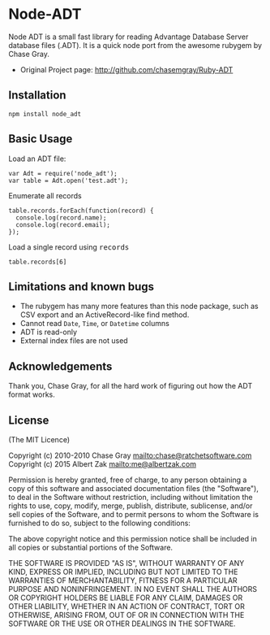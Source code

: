 # Node-ADT

Node ADT is a small fast library for reading Advantage Database Server database files (.ADT). It is a quick node port from the awesome rubygem by Chase Gray.

* Original Project page: <http://github.com/chasemgray/Ruby-ADT>

## Installation

    npm install node_adt

## Basic Usage

Load an ADT file:

    var Adt = require('node_adt');
    var table = Adt.open('test.adt');

Enumerate all records

    table.records.forEach(function(record) {
      console.log(record.name);
      console.log(record.email);
    });

Load a single record using <tt>records</tt>

    table.records[6]

## Limitations and known bugs

* The rubygem has many more features than this node package, such as CSV export and an ActiveRecord-like find method.
* Cannot read `Date`, `Time`, or `Datetime` columns
* ADT is read-only
* External index files are not used

## Acknowledgements

Thank you, Chase Gray, for all the hard work of figuring out how the ADT format works.


## License

(The MIT Licence)

Copyright (c) 2010-2010 Chase Gray <mailto:chase@ratchetsoftware.com>
Copyright (c) 2015 Albert Zak <mailto:me@albertzak.com>

Permission is hereby granted, free of charge, to any person
obtaining a copy of this software and associated documentation
files (the "Software"), to deal in the Software without
restriction, including without limitation the rights to use,
copy, modify, merge, publish, distribute, sublicense, and/or sell
copies of the Software, and to permit persons to whom the
Software is furnished to do so, subject to the following
conditions:

The above copyright notice and this permission notice shall be
included in all copies or substantial portions of the Software.

THE SOFTWARE IS PROVIDED "AS IS", WITHOUT WARRANTY OF ANY KIND,
EXPRESS OR IMPLIED, INCLUDING BUT NOT LIMITED TO THE WARRANTIES
OF MERCHANTABILITY, FITNESS FOR A PARTICULAR PURPOSE AND
NONINFRINGEMENT. IN NO EVENT SHALL THE AUTHORS OR COPYRIGHT
HOLDERS BE LIABLE FOR ANY CLAIM, DAMAGES OR OTHER LIABILITY,
WHETHER IN AN ACTION OF CONTRACT, TORT OR OTHERWISE, ARISING
FROM, OUT OF OR IN CONNECTION WITH THE SOFTWARE OR THE USE OR
OTHER DEALINGS IN THE SOFTWARE.
